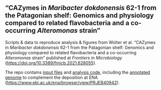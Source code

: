 ## “CAZymes in <i>Maribacter dokdonensis</i> 62-1 from the Patagonian shelf: Genomics and physiology compared to related flavobacteria and a co-occurring <i>Alteromonas</i> strain”

Scripts & data to reproduce analysis & figures from Wolter et al. “CAZymes in <i>Maribacter dokdonensis</i> 62-1 from the Patagonian shelf: Genomics and physiology compared to related flavobacteria and a co-occurring <i>Alteromonas</i> strain” published at <i>Frontiers in Microbiology</i> (https://doi.org/10.3389/fmicb.2021.628055).

The repo contains [input files](./data) and [analysis code](./code), including the [annotated genome](./data/Maribacter_621.embl) to complement the deposition at ENA (https://www.ebi.ac.uk/ena/browser/view/PRJEB40942).

